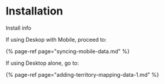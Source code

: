 # Installation

Install info



If using Deskop with Mobile, proceed to:

{% page-ref page="syncing-mobile-data.md" %}



If using Desktop alone, go to:

{% page-ref page="adding-territory-mapping-data-1.md" %}



